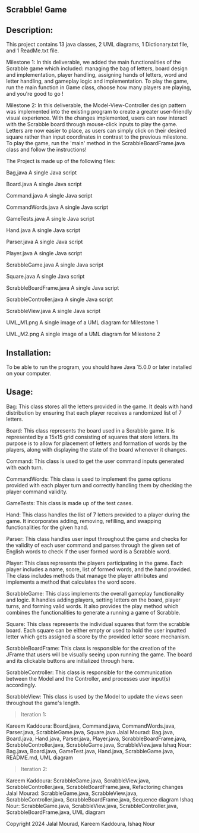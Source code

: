 Scrabble! Game
----------------

Description:
----------------

This project contains 13 java classes, 2 UML diagrams, 1 Dictionary.txt file, and 1 ReadMe.txt file.

Milestone 1:
In this deliverable, we added the main functionalities of the Scrabble game which included: managing the bag of letters, board design and implementation, player handling, assigning hands of letters, word and letter handling, and gameplay logic and implementation.
To play the game, run the main function in Game class, choose how many players are playing, and you're good to go !

Milestone 2:
In this deliverable, the Model-View-Controller design pattern was implemented into the existing program to create a greater user-friendly visual experience. With the changes implemented, users can now interact with the Scrabble board through mouse-click inputs to play the game. Letters are now easier to place, as users can simply click on their desired square rather than input coordinates in contrast to the previous milestone. To play the game, run the 'main' method in the ScrabbleBoardFrame.java class and follow the instructions!

The Project is made up of the following files:

Bag,java                A single Java script

Board.java              A single Java script

Command.java            A single Java script

CommandWords.java       A single Java script

GameTests.java          A single Java script

Hand.java               A single Java script

Parser.java             A single Java script

Player.java             A single Java script

ScrabbleGame.java       A single Java script

Square.java             A single Java script

ScrabbleBoardFrame.java A single Java script

ScrabbleController.java A single Java script

ScrabbleView.java       A single Java script

UML_M1.png              A single image of a UML diagram for Milestone 1

UML_M2.png              A single image of a UML diagram for Milestone 2


Installation:
----------------
To be able to run the program, you should have Java 15.0.0 or later installed on your computer.

Usage:
----------------
Bag: This class stores all the letters provided in the game. It deals with hand distribution by ensuring that each player receives a randomized list of 7 letters.

Board: This class represents the board used in a Scrabble game. It is represented by a 15x15 grid consisting of squares that store letters. Its purpose is to allow for placement of letters and formation of words by the players, along with displaying the state of the board whenever it changes.

Command: This class is used to get the user command inputs generated with each turn.

CommandWords: This class is used to implement the game options provided with each player turn and correctly handling them by checking the player command validity.

GameTests: This class is made up of the test cases.

Hand: This class handles the list of 7 letters provided to a player during the game. It incorporates adding, removing, refilling, and swapping functionalities for the given hand.

Parser: This class handles user input throughout the game and checks for the validity of each user command and parses through the given set of English words to check if the user formed word is a Scrabble word.

Player: This class represents the players participating in the game. Each player includes a name, score, list of formed words, and the hand provided. The class includes methods that manage the player attributes and implements a method that calculates the word score.

ScrabbleGame: This class implements the overall gameplay functionality and logic. It handles adding players, setting letters on the board, player turns, and forming valid words. It also provides the play method which combines the functionalities to generate a running a game of Scrabble.

Square: This class represents the individual squares that form the scrabble board. Each square can be either empty or used to hold the user inputted letter which gets assigned a score by the provided letter score mechanism.

ScrabbleBoardFrame: This class is responsible for the creation of the JFrame that users will be visually seeing upon running the game. The board and its clickable buttons are initialized through here.

ScrabbleController: This class is responsible for the communication between the Model and the Controller, and processes user input(s) accordingly.

ScrabbleView: This class is used by the Model to update the views seen throughout the game's length.


> Iteration 1:

Kareem Kaddoura: Board.java, Command.java, CommandWords.java, Parser.java, ScrabbleGame.java, Square.java
Jalal Mourad: Bag.java, Board.java, Hand.java, Parser.java, Player.java, ScrabbleBoardFrame.java, ScrabbleController.java, ScrabbleGame.java, ScrabbleView.java
Ishaq Nour: Bag.java, Board.java, GameTest.java, Hand.java, ScrabbleGame.java, README.md, UML diagram

> Iteration 2:

Kareem Kaddoura: ScrabbleGame.java, ScrabbleView.java, ScrabbleController.java, ScrabbleBoardFrame.java, Refactoring changes
Jalal Mourad: ScrabbleGame.java, ScrabbleView.java, ScrabbleController.java, ScrabbleBoardFrame.java, Sequence diagram
Ishaq Nour: ScrabbleGame.java, ScrabbleView.java, ScrabbleController.java, ScrabbleBoardFrame.java, UML diagram

Copyright 2024 Jalal Mourad, Kareem Kaddoura, Ishaq Nour

